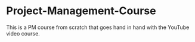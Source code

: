 # Project-Management-Course

This is a PM course from scratch that goes hand in hand with the YouTube video course.
